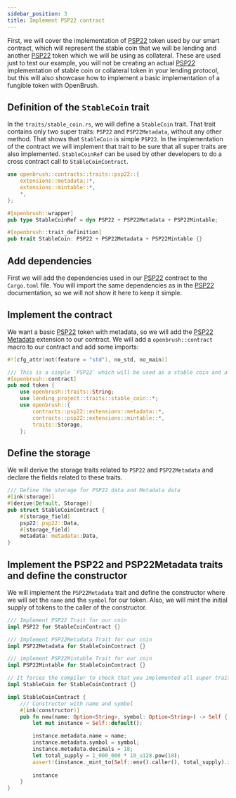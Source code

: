 ```yaml
---
sidebar_position: 3
title: Implement PSP22 contract
---
```


First, we will cover the implementation of [PSP22](/smart-contracts/PSP22) 
token used by our smart contract, which will represent the stable coin that we will be 
lending and another [PSP22](/smart-contracts/PSP22) token which we will be 
using as collateral. These are used just to test our example, you will not be creating 
an actual [PSP22](/smart-contracts/PSP22) implementation of stable coin or collateral 
token in your lending protocol, but this will also showcase how to implement 
a basic implementation of a fungible token with OpenBrush.

## Definition of the `StableCoin` trait

In the `traits/stable_coin.rs`, we will define a `StableCoin` trait.
That trait contains only two super traits: `PSP22` and `PSP22Metadata`, without any other method.
That shows that `StableCoin` is simple `PSP22`. In the implementation of the contract
we will implement that trait to be sure that all super traits are also implemented.
`StableCoinRef` can be used by other developers to do a cross contract call to `StableCoinContract`.

```rust
use openbrush::contracts::traits::psp22::{
    extensions::metadata::*,
    extensions::mintable::*,
    *,
};

#[openbrush::wrapper]
pub type StableCoinRef = dyn PSP22 + PSP22Metadata + PSP22Mintable;

#[openbrush::trait_definition]
pub trait StableCoin: PSP22 + PSP22Metadata + PSP22Mintable {}
```

## Add dependencies

First we will add the dependencies used in our [PSP22](/smart-contracts/PSP22)
contract to the `Cargo.toml` file. You will import the same dependencies as in 
the [PSP22](/smart-contracts/PSP22) documentation, so we will not show 
it here to keep it simple.

## Implement the contract

We want a basic [PSP22](/smart-contracts/PSP22) token with metadata, 
so we will add the [PSP22 Metadata](/smart-contracts/PSP22/extensions/metadata) 
extension to our contract. We will add a `openbrush::contract` macro to our contract 
and add some imports:

```rust
#![cfg_attr(not(feature = "std"), no_std, no_main)]

/// This is a simple `PSP22` which will be used as a stable coin and a collateral token in our lending contract
#[openbrush::contract]
pub mod token {
    use openbrush::traits::String;
    use lending_project::traits::stable_coin::*;
    use openbrush::{
        contracts::psp22::extensions::metadata::*,
        contracts::psp22::extensions::mintable::*,
        traits::Storage,
    };
```

## Define the storage

We will derive the storage traits related to `PSP22` and `PSP22Metadata` and declare 
the fields related to these traits.

```rust
/// Define the storage for PSP22 data and Metadata data
#[ink(storage)]
#[derive(Default, Storage)]
pub struct StableCoinContract {
    #[storage_field]
    psp22: psp22::Data,
    #[storage_field]
    metadata: metadata::Data,
}
```

## Implement the PSP22 and PSP22Metadata traits and define the constructor

We will implement the `PSP22Metadata` trait and define the constructor where we 
will set the `name` and the `symbol` for our token. Also, we will mint the 
initial supply of tokens to the caller of the constructor.

```rust
/// Implement PSP22 Trait for our coin
impl PSP22 for StableCoinContract {}

/// Implement PSP22Metadata Trait for our coin
impl PSP22Metadata for StableCoinContract {}

/// implement PSP22Mintable Trait for our coin
impl PSP22Mintable for StableCoinContract {}

// It forces the compiler to check that you implemented all super traits
impl StableCoin for StableCoinContract {}

impl StableCoinContract {
    /// Constructor with name and symbol
    #[ink(constructor)]
    pub fn new(name: Option<String>, symbol: Option<String>) -> Self {
        let mut instance = Self::default();

        instance.metadata.name = name;
        instance.metadata.symbol = symbol;
        instance.metadata.decimals = 18;
        let total_supply = 1_000_000 * 10_u128.pow(18);
        assert!(instance._mint_to(Self::env().caller(), total_supply).is_ok());
        
        instance
    }
}
```